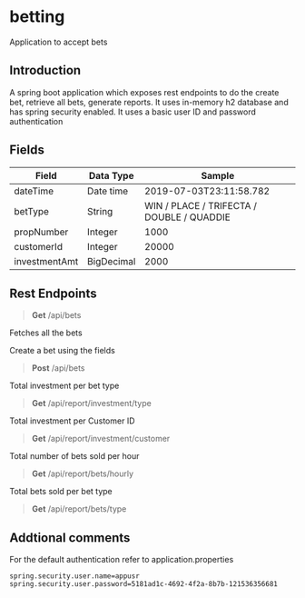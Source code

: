 # betting
Application to accept bets

## Introduction
A spring boot application which exposes rest endpoints to do the create bet, retrieve all bets, generate reports. It uses in-memory h2 database and has spring security enabled. It uses a basic user ID and password authentication

## Fields
Field | Data Type | Sample
------|-----------|-------
dateTime | Date time | 2019-07-03T23:11:58.782
betType | String | WIN / PLACE / TRIFECTA / DOUBLE / QUADDIE
propNumber | Integer | 1000
customerId | Integer | 20000
investmentAmt | BigDecimal | 2000 

## Rest Endpoints

> **Get** /api/bets

Fetches all the bets

Create a bet using the fields

> **Post** /api/bets

Total investment per bet type

> **Get** /api/report/investment/type

Total investment per Customer ID

> **Get** /api/report/investment/customer

Total number of bets sold per hour

> **Get** /api/report/bets/hourly

Total bets sold per bet type

> **Get** /api/report/bets/type

## Addtional comments
For the default authentication refer to application.properties
```
spring.security.user.name=appusr
spring.security.user.password=5181ad1c-4692-4f2a-8b7b-121536356681
```
